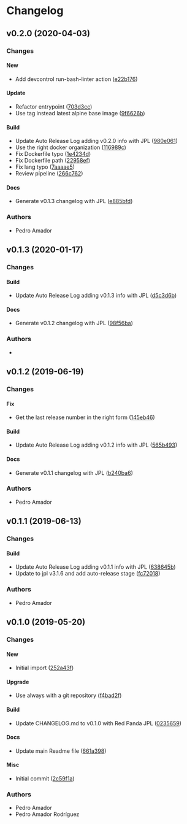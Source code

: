# Changelog

## v0.2.0 (2020-04-03)

### Changes

#### New

* Add devcontrol run-bash-linter action ([e22b176](https://github.com:kairops/dc-commit-validator/commit/e22b176))

#### Update

* Refactor entrypoint ([703d3cc](https://github.com:kairops/dc-commit-validator/commit/703d3cc))
* Use tag instead latest alpine base image ([9f6626b](https://github.com:kairops/dc-commit-validator/commit/9f6626b))

#### Build

* Update Auto Release Log adding v0.2.0 info with JPL ([980e061](https://github.com:kairops/dc-commit-validator/commit/980e061))
* Use the right docker organization ([116989c](https://github.com:kairops/dc-commit-validator/commit/116989c))
* Fix Dockerfile typo ([1e4234d](https://github.com:kairops/dc-commit-validator/commit/1e4234d))
* Fix Dockerfile path ([22958ef](https://github.com:kairops/dc-commit-validator/commit/22958ef))
* Fix lang typo ([7aaaae5](https://github.com:kairops/dc-commit-validator/commit/7aaaae5))
* Review pipeline ([266c762](https://github.com:kairops/dc-commit-validator/commit/266c762))

#### Docs

* Generate v0.1.3 changelog with JPL ([e885bfd](https://github.com:kairops/dc-commit-validator/commit/e885bfd))

### Authors

* Pedro Amador

## v0.1.3 (2020-01-17)

### Changes

#### Build

* Update Auto Release Log adding v0.1.3 info with JPL ([d5c3d6b](https://github.com:kairops/dc-commit-validator/commit/d5c3d6b))

#### Docs

* Generate v0.1.2 changelog with JPL ([98f56ba](https://github.com:kairops/dc-commit-validator/commit/98f56ba))

### Authors

* 

## v0.1.2 (2019-06-19)

### Changes

#### Fix

* Get the last release number in the right form ([145eb46](https://github.com:kairops/dc-commit-validator/commit/145eb46))

#### Build

* Update Auto Release Log adding v0.1.2 info with JPL ([565b493](https://github.com:kairops/dc-commit-validator/commit/565b493))

#### Docs

* Generate v0.1.1 changelog with JPL ([b240ba6](https://github.com:kairops/dc-commit-validator/commit/b240ba6))

### Authors

* Pedro Amador

## v0.1.1 (2019-06-13)

### Changes

#### Build

* Update Auto Release Log adding v0.1.1 info with JPL ([638645b](https://github.com:kairops/dc-commit-validator/commit/638645b))
* Update to jpl v3.1.6 and add auto-release stage ([fc72018](https://github.com:kairops/dc-commit-validator/commit/fc72018))

### Authors

* Pedro Amador

## v0.1.0 (2019-05-20)

### Changes

#### New

* Initial import ([252a43f](https://github.com:kairops/dc-commit-validator/commit/252a43f))

#### Upgrade

* Use always with a git repository ([f4bad2f](https://github.com:kairops/dc-commit-validator/commit/f4bad2f))

#### Build

* Update CHANGELOG.md to v0.1.0 with Red Panda JPL ([0235659](https://github.com:kairops/dc-commit-validator/commit/0235659))

#### Docs

* Update main Readme file ([661a398](https://github.com:kairops/dc-commit-validator/commit/661a398))

#### Misc

* Initial commit ([2c59f1a](https://github.com:kairops/dc-commit-validator/commit/2c59f1a))

### Authors

* Pedro Amador
* Pedro Amador Rodríguez

